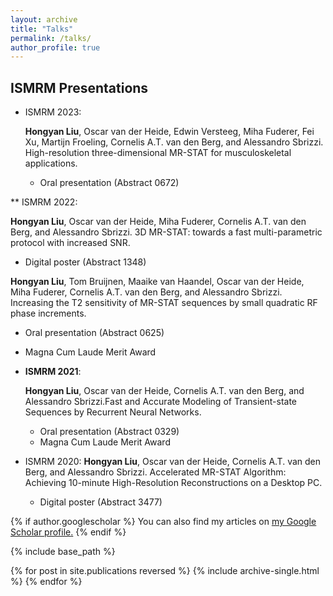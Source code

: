 ```yaml
---
layout: archive
title: "Talks"
permalink: /talks/
author_profile: true
---
```


ISMRM Presentations
----

* ISMRM 2023:

  **Hongyan Liu**, Oscar van der Heide, Edwin Versteeg, Miha Fuderer, Fei Xu, Martijn Froeling, Cornelis A.T. van den Berg, and Alessandro Sbrizzi. High-resolution three-dimensional MR-STAT for musculoskeletal applications.
  * Oral presentation (Abstract 0672)

** ISMRM 2022:

  **Hongyan Liu**, Oscar van der Heide, Miha Fuderer, Cornelis A.T. van den Berg, and Alessandro Sbrizzi. 3D MR-STAT: towards a fast multi-parametric protocol with increased SNR. 
  * Digital poster (Abstract 1348)

  **Hongyan Liu**, Tom Bruijnen, Maaike van Haandel, Oscar van der Heide, Miha Fuderer, Cornelis A.T. van den Berg, and Alessandro Sbrizzi. Increasing the T2 sensitivity of MR-STAT sequences by small quadratic RF phase increments.
  * Oral presentation (Abstract 0625)
  * Magna Cum Laude Merit Award

* **ISMRM 2021**:

  **Hongyan Liu**, Oscar van der Heide, Cornelis A.T. van den Berg, and Alessandro Sbrizzi.Fast and Accurate Modeling of Transient-state Sequences by Recurrent Neural Networks.
  * Oral presentation (Abstract 0329)
  * Magna Cum Laude Merit Award

* ISMRM 2020: 
  **Hongyan Liu**, Oscar van der Heide, Cornelis A.T. van den Berg, and Alessandro Sbrizzi. Accelerated MR-STAT Algorithm: Achieving 10-minute High-Resolution Reconstructions on a Desktop PC.
  * Digital poster (Abstract 3477)









 

{% if author.googlescholar %}
  You can also find my articles on <u><a href="{{author.googlescholar}}">my Google Scholar profile</a>.</u>
{% endif %}

{% include base_path %}

{% for post in site.publications reversed %}
  {% include archive-single.html %}
{% endfor %}